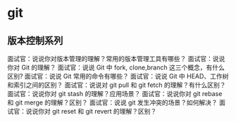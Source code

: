 <!--
 * Author  rhys.zhao
 * Date  2023-01-24 09:51:11
 * LastEditors  rhys.zhao
 * LastEditTime  2023-03-29 15:59:40
 * Description
-->

# git

## 版本控制系列

面试官：说说你对版本管理的理解？常用的版本管理工具有哪些？
面试官：说说你对 Git 的理解？
面试官：说说 Git 中 fork, clone,branch 这三个概念，有什么区别?
面试官：说说 Git 常用的命令有哪些？
面试官：说说 Git 中 HEAD、工作树和索引之间的区别？
面试官：说说对 git pull 和 git fetch 的理解？有什么区别？
面试官：说说你对 git stash 的理解？应用场景？
面试官：说说你对 git rebase 和 git merge 的理解？区别？
面试官：说说 git 发生冲突的场景？如何解决？
面试官：说说你对 git reset 和 git revert 的理解？区别？
